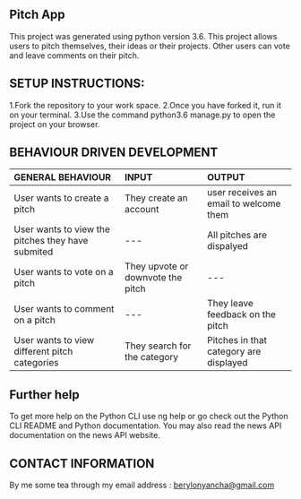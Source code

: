 ## Pitch App
This project was generated using python version 3.6. This project allows users to pitch themselves, their ideas or their projects. Other users can vote and leave comments on their pitch.
## SETUP INSTRUCTIONS:
1.Fork the repository to your work space.
2.Once you have forked it, run it on your terminal.
3.Use the command python3.6 manage.py to open the project on your browser.
## BEHAVIOUR DRIVEN DEVELOPMENT
| GENERAL BEHAVIOUR | INPUT | OUTPUT|
|:------------------|:--------|:-----------|
|User wants to create a pitch| They create an account |user receives an email to welcome them|
|User wants to view the pitches they have submited| --- |All pitches are dispalyed|
|User wants to vote on a pitch| They upvote or downvote the pitch |---|
|User wants to comment on a pitch| --- |They leave feedback on the pitch|
|User wants to view different pitch categories| They search for the category |Pitches in that category are displayed|
## Further help
To get more help on the Python CLI use ng help or go check out the Python CLI README and Python documentation. You may also read the news API documentation on the news API website.
## CONTACT INFORMATION
By me some tea through my email address : berylonyancha@gmail.com


